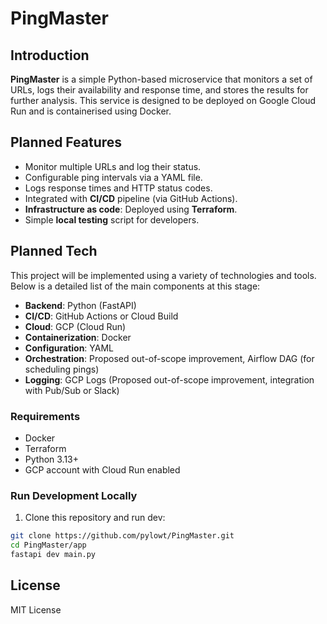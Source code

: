 # PingMaster

## Introduction

**PingMaster** is a simple Python-based microservice that monitors a set of URLs, logs their availability and response time, and stores the results for further analysis. This service is designed to be deployed on Google Cloud Run and is containerised using Docker.

## Planned Features
- Monitor multiple URLs and log their status.
- Configurable ping intervals via a YAML file.
- Logs response times and HTTP status codes.
- Integrated with **CI/CD** pipeline (via GitHub Actions).
- **Infrastructure as code**: Deployed using **Terraform**.
- Simple **local testing** script for developers.

## Planned Tech
This project will be implemented using a variety of technologies and tools. Below is a detailed list of the main components at this stage:
- **Backend**: Python (FastAPI)
- **CI/CD**: GitHub Actions or Cloud Build
- **Cloud**: GCP (Cloud Run)
- **Containerization**: Docker
- **Configuration**: YAML
- **Orchestration**: Proposed out-of-scope improvement, Airflow DAG (for scheduling pings)
- **Logging**: GCP Logs (Proposed out-of-scope improvement, integration with Pub/Sub or Slack)


### Requirements
- Docker
- Terraform
- Python 3.13+
- GCP account with Cloud Run enabled

### Run Development Locally

1. Clone this repository and run dev:

```bash
git clone https://github.com/pylowt/PingMaster.git
cd PingMaster/app
fastapi dev main.py
```

## License

MIT License